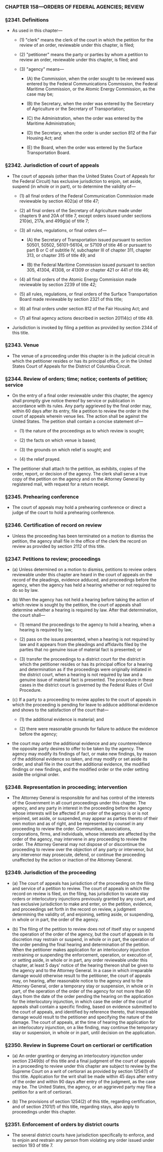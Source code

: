### **CHAPTER 158—ORDERS OF FEDERAL AGENCIES; REVIEW**

### §2341. Definitions
* As used in this chapter—

  * (1) "clerk" means the clerk of the court in which the petition for the review of an order, reviewable under this chapter, is filed;

  * (2) "petitioner" means the party or parties by whom a petition to review an order, reviewable under this chapter, is filed; and

  * (3) "agency" means—

    * (A) the Commission, when the order sought to be reviewed was entered by the Federal Communications Commission, the Federal Maritime Commission, or the Atomic Energy Commission, as the case may be;

    * (B) the Secretary, when the order was entered by the Secretary of Agriculture or the Secretary of Transportation;

    * (C) the Administration, when the order was entered by the Maritime Administration;

    * (D) the Secretary, when the order is under section 812 of the Fair Housing Act; and

    * (E) the Board, when the order was entered by the Surface Transportation Board.

### §2342. Jurisdiction of court of appeals
* The court of appeals (other than the United States Court of Appeals for the Federal Circuit) has exclusive jurisdiction to enjoin, set aside, suspend (in whole or in part), or to determine the validity of—

  * (1) all final orders of the Federal Communication Commission made reviewable by section 402(a) of title 47;

  * (2) all final orders of the Secretary of Agriculture made under chapters 9 and 20A of title 7, except orders issued under sections 210(e), 217a, and 499g(a) of title 7;

  * (3) all rules, regulations, or final orders of—

    * (A) the Secretary of Transportation issued pursuant to section 50501, 50502, 56101–56104, or 57109 of title 46 or pursuant to part B or C of subtitle IV, subchapter III of chapter 311, chapter 313, or chapter 315 of title 49; and

    * (B) the Federal Maritime Commission issued pursuant to section 305, 41304, 41308, or 41309 or chapter 421 or 441 of title 46;


  * (4) all final orders of the Atomic Energy Commission made reviewable by section 2239 of title 42;

  * (5) all rules, regulations, or final orders of the Surface Transportation Board made reviewable by section 2321 of this title;

  * (6) all final orders under section 812 of the Fair Housing Act; and

  * (7) all final agency actions described in section 20114(c) of title 49.


* Jurisdiction is invoked by filing a petition as provided by section 2344 of this title.

### §2343. Venue
* The venue of a proceeding under this chapter is in the judicial circuit in which the petitioner resides or has its principal office, or in the United States Court of Appeals for the District of Columbia Circuit.

### §2344. Review of orders; time; notice; contents of petition; service
* On the entry of a final order reviewable under this chapter, the agency shall promptly give notice thereof by service or publication in accordance with its rules. Any party aggrieved by the final order may, within 60 days after its entry, file a petition to review the order in the court of appeals wherein venue lies. The action shall be against the United States. The petition shall contain a concise statement of—

  * (1) the nature of the proceedings as to which review is sought;

  * (2) the facts on which venue is based;

  * (3) the grounds on which relief is sought; and

  * (4) the relief prayed.


* The petitioner shall attach to the petition, as exhibits, copies of the order, report, or decision of the agency. The clerk shall serve a true copy of the petition on the agency and on the Attorney General by registered mail, with request for a return receipt.

### §2345. Prehearing conference
* The court of appeals may hold a prehearing conference or direct a judge of the court to hold a prehearing conference.

### §2346. Certification of record on review
* Unless the proceeding has been terminated on a motion to dismiss the petition, the agency shall file in the office of the clerk the record on review as provided by section 2112 of this title.

### §2347. Petitions to review; proceedings
* (a) Unless determined on a motion to dismiss, petitions to review orders reviewable under this chapter are heard in the court of appeals on the record of the pleadings, evidence adduced, and proceedings before the agency, when the agency has held a hearing whether or not required to do so by law.

* (b) When the agency has not held a hearing before taking the action of which review is sought by the petition, the court of appeals shall determine whether a hearing is required by law. After that determination, the court shall—

  * (1) remand the proceedings to the agency to hold a hearing, when a hearing is required by law;

  * (2) pass on the issues presented, when a hearing is not required by law and it appears from the pleadings and affidavits filed by the parties that no genuine issue of material fact is presented; or

  * (3) transfer the proceedings to a district court for the district in which the petitioner resides or has its principal office for a hearing and determination as if the proceedings were originally initiated in the district court, when a hearing is not required by law and a genuine issue of material fact is presented. The procedure in these cases in the district court is governed by the Federal Rules of Civil Procedure.


* (c) If a party to a proceeding to review applies to the court of appeals in which the proceeding is pending for leave to adduce additional evidence and shows to the satisfaction of the court that—

  * (1) the additional evidence is material; and

  * (2) there were reasonable grounds for failure to adduce the evidence before the agency;


* the court may order the additional evidence and any counterevidence the opposite party desires to offer to be taken by the agency. The agency may modify its findings of fact, or make new findings, by reason of the additional evidence so taken, and may modify or set aside its order, and shall file in the court the additional evidence, the modified findings or new findings, and the modified order or the order setting aside the original order.

### §2348. Representation in proceeding; intervention
* The Attorney General is responsible for and has control of the interests of the Government in all court proceedings under this chapter. The agency, and any party in interest in the proceeding before the agency whose interests will be affected if an order of the agency is or is not enjoined, set aside, or suspended, may appear as parties thereto of their own motion and as of right, and be represented by counsel in any proceeding to review the order. Communities, associations, corporations, firms, and individuals, whose interests are affected by the order of the agency, may intervene in any proceeding to review the order. The Attorney General may not dispose of or discontinue the proceeding to review over the objection of any party or intervenor, but any intervenor may prosecute, defend, or continue the proceeding unaffected by the action or inaction of the Attorney General.

### §2349. Jurisdiction of the proceeding
* (a) The court of appeals has jurisdiction of the proceeding on the filing and service of a petition to review. The court of appeals in which the record on review is filed, on the filing, has jurisdiction to vacate stay orders or interlocutory injunctions previously granted by any court, and has exclusive jurisdiction to make and enter, on the petition, evidence, and proceedings set forth in the record on review, a judgment determining the validity of, and enjoining, setting aside, or suspending, in whole or in part, the order of the agency.

* (b) The filing of the petition to review does not of itself stay or suspend the operation of the order of the agency, but the court of appeals in its discretion may restrain or suspend, in whole or in part, the operation of the order pending the final hearing and determination of the petition. When the petitioner makes application for an interlocutory injunction restraining or suspending the enforcement, operation, or execution of, or setting aside, in whole or in part, any order reviewable under this chapter, at least 5 days' notice of the hearing thereon shall be given to the agency and to the Attorney General. In a case in which irreparable damage would otherwise result to the petitioner, the court of appeals may, on hearing, after reasonable notice to the agency and to the Attorney General, order a temporary stay or suspension, in whole or in part, of the operation of the order of the agency for not more than 60 days from the date of the order pending the hearing on the application for the interlocutory injunction, in which case the order of the court of appeals shall contain a specific finding, based on evidence submitted to the court of appeals, and identified by reference thereto, that irreparable damage would result to the petitioner and specifying the nature of the damage. The court of appeals, at the time of hearing the application for an interlocutory injunction, on a like finding, may continue the temporary stay or suspension, in whole or in part, until decision on the application.

### §2350. Review in Supreme Court on certiorari or certification
* (a) An order granting or denying an interlocutory injunction under section 2349(b) of this title and a final judgment of the court of appeals in a proceeding to review under this chapter are subject to review by the Supreme Court on a writ of certiorari as provided by section 1254(1) of this title. Application for the writ shall be made within 45 days after entry of the order and within 90 days after entry of the judgment, as the case may be. The United States, the agency, or an aggrieved party may file a petition for a writ of certiorari.

* (b) The provisions of section 1254(2) of this title, regarding certification, and of section 2101(f) of this title, regarding stays, also apply to proceedings under this chapter.

### §2351. Enforcement of orders by district courts
* The several district courts have jurisdiction specifically to enforce, and to enjoin and restrain any person from violating any order issued under section 193 of title 7.